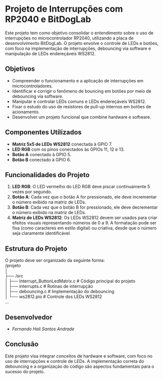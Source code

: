 # Projeto de Interrupções com RP2040 e BitDogLab

Este projeto tem como objetivo consolidar o entendimento sobre o uso de interrupções no microcontrolador RP2040, utilizando a placa de desenvolvimento BitDogLab. O projeto envolve o controle de LEDs e botões, com foco na implementação de interrupções, debouncing via software e manipulação de LEDs endereçáveis WS2812.

## Objetivos

- Compreender o funcionamento e a aplicação de interrupções em microcontroladores.
- Identificar e corrigir o fenômeno de bouncing em botões por meio de debouncing via software.
- Manipular e controlar LEDs comuns e LEDs endereçáveis WS2812.
- Fixar o estudo do uso de resistores de pull-up internos em botões de acionamento.
- Desenvolver um projeto funcional que combine hardware e software.

## Componentes Utilizados

- **Matriz 5x5 de LEDs WS2812** conectada à GPIO 7.
- **LED RGB** com os pinos conectados às GPIOs 11, 12 e 13.
- **Botão A** conectado à GPIO 5.
- **Botão B** conectado à GPIO 6.

## Funcionalidades do Projeto

1. **LED RGB**: O LED vermelho do LED RGB deve piscar continuamente 5 vezes por segundo.
2. **Botão A**: Cada vez que o botão A for pressionado, ele deve incrementar o número exibido na matriz de LEDs.
3. **Botão B**: Cada vez que o botão B for pressionado, ele deve decrementar o número exibido na matriz de LEDs.
4. **Matriz de LEDs WS2812**: Os LEDs WS2812 devem ser usados para criar efeitos visuais representando números de 0 a 9. A formatação pode ser fixa (como caracteres em estilo digital) ou criativa, desde que o número seja claramente identificável.

## Estrutura do Projeto

O projeto deve ser organizado da seguinte forma:<br>
/projeto<br>
│<br>
├── /src<br>
│ ├── Interrupt_ButtonLedMatrix.c # Código principal do projeto<br>
│ ├── interrupts.c # Rotinas de interrupção<br>
│ ├── debouncing.c # Implementação do debouncing<br>
│ └── ws2812.pio # Controle dos LEDs WS2812<br>
...


## Desenvolvedor
- *Fernando Hali Santos Andrade*  


## Conclusão

Este projeto visa integrar conceitos de hardware e software, com foco no uso de interrupções e controle de LEDs. A implementação correta do debouncing e a organização do código são aspectos fundamentais para o sucesso do projeto.
